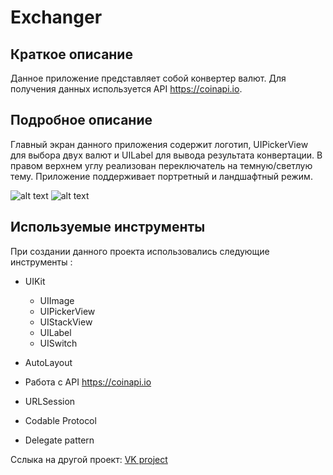 # Exchanger

## Краткое описание
Данное приложение представляет собой конвертер валют. Для получения данных используется API https://coinapi.io.

## Подробное описание

Главный экран данного приложения содержит логотип, UIPickerView для выбора двух валют и UILabel для вывода результата
конвертации. В правом верхнем углу реализован переключатель на темную/светлую тему. Приложение поддерживает портретный и 
ландшафтный режим.

![alt text](https://sun9-53.userapi.com/OKacta9TvKjFPFhNVsM1h2nWOP_nZIhCI4xTpw/1pKntT_611c.jpg)
![alt text](https://sun9-23.userapi.com/dtR6pKI6Rb2F0qzjAJPu276bAAoms_8D_cZSJg/wJGZpc-K_TI.jpg)

## Используемые инструменты

При создании данного проекта использовались следующие инструменты :

- UIKit
  + UIImage
  + UIPickerView
  + UIStackView
  + UILabel
  + UISwitch

- AutoLayout
- Работа с API https://coinapi.io
- URLSession
- Codable Protocol
- Delegate pattern


Сслыка на другой проект: [VK project](https://github.com/Arrankar/VK)
